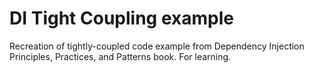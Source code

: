 # DI Tight Coupling example
Recreation of tightly-coupled code example from Dependency Injection Principles, Practices, and Patterns book. For learning.
